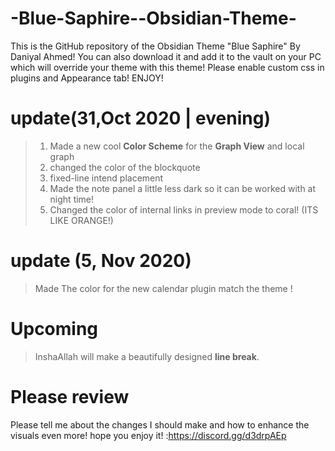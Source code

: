 # -Blue-Saphire--Obsidian-Theme-
This is the GitHub repository of the Obsidian Theme "Blue Saphire" By Daniyal Ahmed!
You can also download it and add it to the vault on your PC which will override your theme with this theme!
Please enable custom css in plugins and Appearance tab! ENJOY!
# update(31,Oct 2020 | evening)
> 1. Made a new cool **Color Scheme** for the **Graph View** and local graph
> 2. changed the color of the blockquote
> 3. fixed-line intend placement
> 4. Made the note panel a little less dark so it can be worked with at night time!
> 5. Changed the color of internal links in preview mode to coral! (ITS LIKE ORANGE!)

# update (5, Nov 2020)
> Made The color for the new calendar plugin match the theme !

# Upcoming 
> InshaAllah will make a beautifully designed **line break**.

# Please review 
Please tell me about the changes I should make and how to enhance the visuals even more! hope you enjoy it!
:https://discord.gg/d3drpAEp
